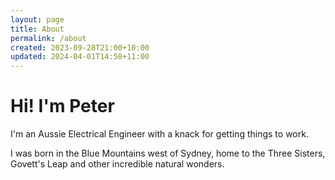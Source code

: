 ```yaml
---
layout: page
title: About
permalink: /about
created: 2023-09-28T21:00+10:00
updated: 2024-04-01T14:58+11:00
---
```

# Hi! I'm Peter
I'm an Aussie Electrical Engineer with a knack for getting things to work.

I was born in the Blue Mountains west of Sydney, home to the Three Sisters, Govett's Leap and other incredible natural wonders.

